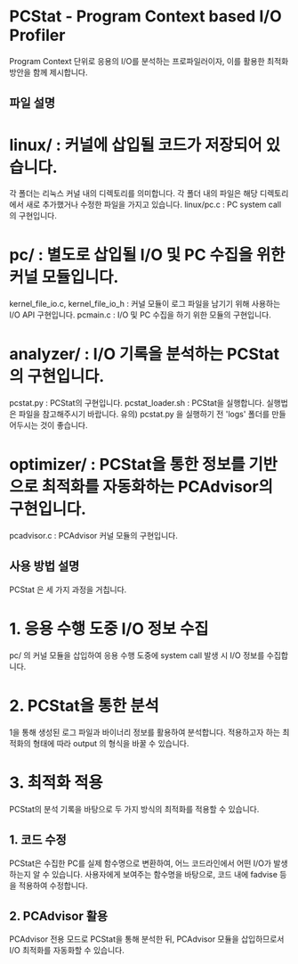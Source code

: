 PCStat - Program Context based I/O Profiler
=======================================

Program Context 단위로 응용의 I/O를 분석하는 프로파일러이자,
이를 활용한 최적화 방안을 함께 제시합니다.

파일 설명
--------------

# linux/ : 커널에 삽입될 코드가 저장되어 있습니다.
각 폴더는 리눅스 커널 내의 디렉토리를 의미합니다.
각 폴더 내의 파일은 해당 디렉토리에서 새로 추가했거나 수정한 파일을 가지고 있습니다.
linux/pc.c : PC system call 의 구현입니다.

# pc/ : 별도로 삽입될 I/O 및 PC 수집을 위한 커널 모듈입니다.
kernel_file_io.c, kernel_file_io_h : 커널 모듈이 로그 파일을 남기기 위해 사용하는 I/O API 구현입니다.
pcmain.c : I/O 및 PC 수집을 하기 위한 모듈의 구현입니다.

# analyzer/ : I/O 기록을 분석하는 PCStat의 구현입니다.
pcstat.py : PCStat의 구현입니다.
pcstat_loader.sh : PCStat을 실행합니다. 실행법은 파일을 참고해주시기 바랍니다.
유의) pcstat.py 을 실행하기 전 'logs' 폴더를 만들어두시는 것이 좋습니다.

# optimizer/ : PCStat을 통한 정보를 기반으로 최적화를 자동화하는 PCAdvisor의 구현입니다.
pcadvisor.c : PCAdvisor 커널 모듈의 구현입니다.

사용 방법 설명
-------------

PCStat 은 세 가지 과정을 거칩니다.

# 1. 응용 수행 도중 I/O 정보 수집

pc/ 의 커널 모듈을 삽입하여 응용 수행 도중에 system call 발생 시 I/O 정보를 수집합니다.

# 2. PCStat을 통한 분석

1을 통해 생성된 로그 파일과 바이너리 정보를 활용하여 분석합니다.
적용하고자 하는 최적화의 형태에 따라 output 의 형식을 바꿀 수 있습니다.

# 3. 최적화 적용
PCStat의 분석 기록을 바탕으로 두 가지 방식의 최적화를 적용할 수 있습니다.

## 1. 코드 수정
PCStat은 수집한 PC를 실제 함수명으로 변환하여,
어느 코드라인에서 어떤 I/O가 발생하는지 알 수 있습니다.
사용자에게 보여주는 함수명을 바탕으로, 코드 내에 fadvise 등을 적용하여 수정합니다.

## 2. PCAdvisor 활용
PCAdvisor 전용 모드로 PCStat을 통해 분석한 뒤,
PCAdvisor 모듈을 삽입하므로서 I/O 최적화를 자동화할 수 있습니다.

